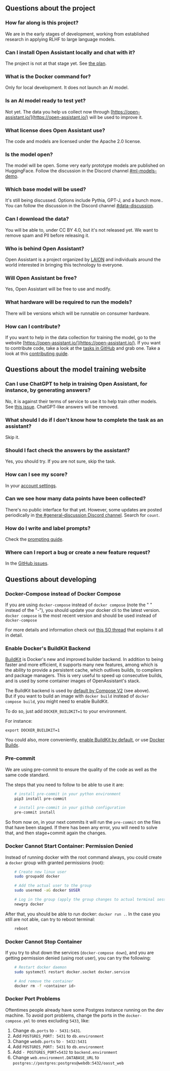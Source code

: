 ## Questions about the project

### How far along is this project?

We are in the early stages of development, working from established research in
applying RLHF to large language models.

### Can I install Open Assistant locally and chat with it?

The project is not at that stage yet. See
[the plan](https://github.com/LAION-AI/Open-Assistant#the-plan).

### What is the Docker command for?

Only for local development. It does not launch an AI model.

### Is an AI model ready to test yet?

Not yet. The data you help us collect now through
[https://open-assistant.io/](https://open-assistant.io/) will be used to improve
it.

### What license does Open Assistant use?

The code and models are licensed under the Apache 2.0 license.

### Is the model open?

The model will be open. Some very early prototype models are published on
HuggingFace. Follow the discussion in the Discord channel
[#ml-models-demo](https://discord.com/channels/1055935572465700980/1067096888530178048).

### Which base model will be used?

It's still being discussed. Options include Pythia, GPT-J, and a bunch more..
You can follow the discussion in the Discord channel
[#data-discussion](https://discord.com/channels/1055935572465700980/1058348535612985394).

### Can I download the data?

You will be able to, under CC BY 4.0, but it's not released yet. We want to
remove spam and PII before releasing it.

### Who is behind Open Assistant?

Open Assistant is a project organized by [LAION](https://laion.ai/) and
individuals around the world interested in bringing this technology to everyone.

### Will Open Assistant be free?

Yes, Open Assistant will be free to use and modify.

### What hardware will be required to run the models?

There will be versions which will be runnable on consumer hardware.

### How can I contribute?

If you want to help in the data collection for training the model, go to the
website [https://open-assistant.io/](https://open-assistant.io/). If you want to
contribute code, take a look at the
[tasks in GitHub](https://github.com/orgs/LAION-AI/projects/3) and grab one.
Take a look at this
[contributing guide](https://github.com/LAION-AI/Open-Assistant/blob/main/CONTRIBUTING.md).

## Questions about the model training website

### Can I use ChatGPT to help in training Open Assistant, for instance, by generating answers?

No, it is against their terms of service to use it to help train other models.
See
[this issue](https://github.com/LAION-AI/Open-Assistant/issues/471#issuecomment-1374392299).
ChatGPT-like answers will be removed.

### What should I do if I don't know how to complete the task as an assistant?

Skip it.

### Should I fact check the answers by the assistant?

Yes, you should try. If you are not sure, skip the task.

### How can I see my score?

In your [account settings](https://open-assistant.io/account).

### Can we see how many data points have been collected?

There's no public interface for that yet. However, some updates are posted
periodically in
[the #general-discussion Discord channel](https://discord.com/channels/1055935572465700980/1055935573371658252).
Search for `count`.

### How do I write and label prompts?

Check the
[prompting guide](https://projects.laion.ai/Open-Assistant/docs/guides/prompting).

### Where can I report a bug or create a new feature request?

In the [GitHub issues](https://github.com/LAION-AI/Open-Assistant/issues).

## Questions about developing

### Docker-Compose instead of Docker Compose

If you are using `docker-compose` instead of `docker compose` (note the " "
instead of the "-"), you should update your docker cli to the latest version.
`docker compose` is the most recent version and should be used instead of
`docker-compose`

For more details and information check out
[this SO thread](https://stackoverflow.com/questions/66514436/difference-between-docker-compose-and-docker-compose)
that explains it all in detail.

### Enable Docker's BuildKit Backend

[BuildKit](https://docs.docker.com/build/buildkit/) is Docker's new and improved
builder backend. In addition to being faster and more efficient, it supports
many new features, among which is the ability to provide a persistent cache,
which outlives builds, to compilers and package managers. This is very useful to
speed up consecutive builds, and is used by some container images of
OpenAssistant's stack.

The BuildKit backend is used by
[default by Compose V2](https://www.docker.com/blog/announcing-compose-v2-general-availability/)
(see above). <br/> But if you want to build an image with `docker build` instead
of `docker compose build`, you might need to enable BuildKit.

To do so, just add `DOCKER_BUILDKIT=1` to your environment.

For instance:

```shell
export DOCKER_BUILDKIT=1
```

You could also, more conveniently,
[enable BuildKit by default](https://docs.docker.com/build/buildkit/#:~:text=To%20enable%20docker%20BuildKit%20by%20default),
or use
[Docker Buildx](https://docs.docker.com/build/#:~:text=The%20new%20client%20Docker%20Buildx).

### Pre-commit

We are using pre-commit to ensure the quality of the code as well as the same
code standard.

The steps that you need to follow to be able to use it are:

```bash
    # install pre-commit in your python environment
    pip3 install pre-commit

    # install pre-commit in your github configuration
    pre-commit install
```

So from now on, in your next commits it will run the `pre-commit` on the files
that have been staged. If there has been any error, you will need to solve that,
and then stage+commit again the changes.

### Docker Cannot Start Container: Permission Denied

Instead of running docker with the root command always, you could create a
`docker` group with granted permissions (root):

```bash
    # Create new linux user
    sudo groupadd docker

    # Add the actual user to the group
    sudo usermod -aG docker $USER

    # Log in the group (apply the group changes to actual terminal session)
    newgrp docker
```

After that, you should be able to run docker: `docker run .`. In the case you
still are not able, can try to reboot terminal:

```bash
    reboot
```

### Docker Cannot Stop Container

If you try to shut down the services (`docker-compose down`), and you are
getting permission denied (using root user), you can try the following:

```bash
    # Restart docker daemon
    sudo systemctl restart docker.socket docker.service

    # And remove the container
    docker rm -f <container id>
```

### Docker Port Problems

Oftentimes people already have some Postgres instance running on the dev
machine. To avoid port problems, change the ports in the `docker-compose.yml` to
ones excluding `5433`, like:

1. Change `db.ports` to `- 5431:5431`.
2. Add `POSTGRES_PORT: 5431` to `db.environment`
3. Change `webdb.ports` to `- 5432:5431`
4. Add `POSTGRES_PORT: 5431` to `db.environment`
5. Add `- POSTGRES_PORT=5432` to `backend.environment`
6. Change `web.environment.DATABASE_URL` to
   `postgres://postgres:postgres@webdb:5432/oasst_web`
